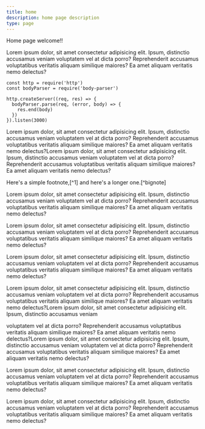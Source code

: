 ```yaml
---
title: home
description: home page description
type: page
---
```

Home page welcome!!

Lorem ipsum dolor, sit amet consectetur adipisicing elit. Ipsum, distinctio accusamus veniam voluptatem vel at dicta porro? Reprehenderit accusamus voluptatibus veritatis aliquam similique maiores? Ea amet aliquam veritatis nemo delectus?

```js{1,3-5}\[server.js]
const http = require('http')
const bodyParser = require('body-parser')

http.createServer((req, res) => {
  bodyParser.parse(req, (error, body) => {
    res.end(body)
  })
}).listen(3000)
```

Lorem ipsum dolor, sit amet consectetur adipisicing elit. Ipsum, distinctio accusamus veniam voluptatem vel at dicta porro? Reprehenderit accusamus voluptatibus veritatis aliquam similique maiores? Ea amet aliquam veritatis nemo delectus?Lorem ipsum dolor, sit amet consectetur adipisicing elit. Ipsum, distinctio accusamus veniam voluptatem vel at dicta porro? Reprehenderit accusamus voluptatibus veritatis aliquam similique maiores? Ea amet aliquam veritatis nemo delectus?

Here's a simple footnote,[^1] and here's a longer one.[^bignote]

Lorem ipsum dolor, sit amet consectetur adipisicing elit. Ipsum, distinctio accusamus veniam voluptatem vel at dicta porro? Reprehenderit accusamus voluptatibus veritatis aliquam similique maiores? Ea amet aliquam veritatis nemo delectus?

Lorem ipsum dolor, sit amet consectetur adipisicing elit. Ipsum, distinctio accusamus veniam voluptatem vel at dicta porro? Reprehenderit accusamus voluptatibus veritatis aliquam similique maiores? Ea amet aliquam veritatis nemo delectus?

Lorem ipsum dolor, sit amet consectetur adipisicing elit. Ipsum, distinctio accusamus veniam voluptatem vel at dicta porro? Reprehenderit accusamus voluptatibus veritatis aliquam similique maiores? Ea amet aliquam veritatis nemo delectus?

Lorem ipsum dolor, sit amet consectetur adipisicing elit. Ipsum, distinctio accusamus veniam voluptatem vel at dicta porro? Reprehenderit accusamus voluptatibus veritatis aliquam similique maiores? Ea amet aliquam veritatis nemo delectus?Lorem ipsum dolor, sit amet consectetur adipisicing elit. Ipsum, distinctio accusamus veniam

voluptatem vel at dicta porro? Reprehenderit accusamus voluptatibus veritatis aliquam similique maiores? Ea amet aliquam veritatis nemo delectus?Lorem ipsum dolor, sit amet consectetur adipisicing elit. Ipsum, distinctio accusamus veniam voluptatem vel at dicta porro? Reprehenderit accusamus voluptatibus veritatis aliquam similique maiores? Ea amet aliquam veritatis nemo delectus?

Lorem ipsum dolor, sit amet consectetur adipisicing elit. Ipsum, distinctio accusamus veniam voluptatem vel at dicta porro? Reprehenderit accusamus voluptatibus veritatis aliquam similique maiores? Ea amet aliquam veritatis nemo delectus?

Lorem ipsum dolor, sit amet consectetur adipisicing elit. Ipsum, distinctio accusamus veniam voluptatem vel at dicta porro? Reprehenderit accusamus voluptatibus veritatis aliquam similique maiores? Ea amet aliquam veritatis nemo delectus?